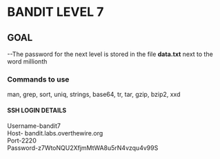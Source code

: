# BANDIT LEVEL 7

## GOAL

--The password for the next level is stored in the file **data.txt** next to the word millionth

### Commands to use

man, grep, sort, uniq, strings, base64, tr, tar, gzip, bzip2, xxd

#### SSH LOGIN DETAILS

Username-bandit7\
Host- bandit.labs.overthewire.org\
Port-2220\
Password-z7WtoNQU2XfjmMtWA8u5rN4vzqu4v99S

